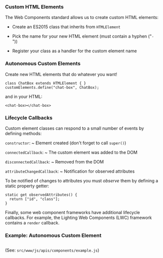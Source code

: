 <!-- https://developer.mozilla.org/en-US/docs/Web/Web_Components/Using_custom_elements -->

### Custom HTML Elements ###

The Web Components standard allows us to create custom HTML elements:

  * Create an ES2015 class that inherits from `HTMLElement`

  * Pick the name for your new HTML element (must contain a hyphen ("`-`"))

  * Register your class as a handler for the custom element name

### Autonomous Custom Elements ###

Create new HTML elements that do whatever you want!

~~~ {.javascript}
class ChatBox extends HTMLElement { }
customElements.define("chat-box", ChatBox);
~~~

and in your HTML:

~~~ {.html}
<chat-box></chat-box>
~~~

### Lifecycle Callbacks ###

Custom element classes can respond to a small number of events by
defining methods:

`constructor`:
  ~ Element created (don't forget to call `super()`)

`connectedCallback`:
  ~ The custom element was added to the DOM

`disconnectedCallback`:
  ~ Removed from the DOM

`attributeChangedCallback`:
  ~ Notification for observed attributes

<div class="notes">

To be notified of changes to attributes you must *observe* them by
defining a static property getter:

~~~ {.javascript}
static get observedAttributes() {
  return ["id", "class"];
}
~~~

Finally, some web component frameworks have additional lifecycle
callbacks.  For example, the Lighting Web Components (LWC) framework
contains a `render` callback.

</div>

### Example: Autonomous Custom Element ###

~~~ {.javascript insert="../../../../src/www/js/apis/components/example.js" token="autonomous-elements"}
~~~

(See: `src/www/js/apis/components/example.js`)
